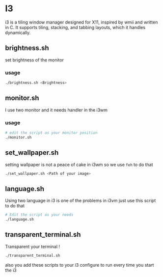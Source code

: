 # I3
i3 is a tiling window manager designed for X11, inspired by wmii and written in C. It supports tiling, stacking, and tabbing layouts, which it handles dynamically.
## brightness.sh
set brightness of the monitor
### usage
````bash
./brightness.sh <Brightness>
````
## monitor.sh
I use two monitor and it needs handler in the i3wm
### usage
````bash
# edit the script as your monitor position
./monitor.sh
````
## set_wallpaper.sh
setting wallpaper is not a peace of cake in i3wm so we use `feh` to do that
````bash
./set_wallpaper.sh <Path of your image>
````
## language.sh
Using two language in i3 is one of the problems in i3vm just use this script to do that
````bash
# Edit the script as your needs
./language.sh
````
## transparent_terminal.sh
Transparent your terminal !
````bash
./transparent_terminal.sh
````
also you add these scripts to your i3 configure to run every time you start the i3
